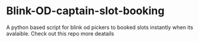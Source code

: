 # Blink-OD-captain-slot-booking
A python based script for blink od pickers to booked slots instantly when its avalaible. Check out this repo more deatails
